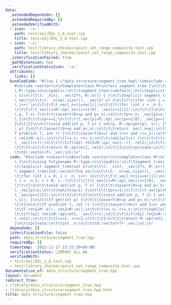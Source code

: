 ```yaml
---
data:
  _extendedDependsOn: []
  _extendedRequiredBy: []
  _extendedVerifiedWith:
  - icon: ':x:'
    path: test/aoj/DSL_2_A.test.cpp
    title: test/aoj/DSL_2_A.test.cpp
  - icon: ':x:'
    path: test/library_checker/point_set_range_composite.test.cpp
    title: test/library_checker/point_set_range_composite.test.cpp
  _isVerificationFailed: true
  _pathExtension: hpp
  _verificationStatusIcon: ':x:'
  attributes:
    links: []
  bundledCode: "#line 1 \"data_structure/segment_tree.hpp\"\n#include <cassert>\n\
    #include <vector>\n\ntemplate<class M>\nclass segment_tree {\n\t\tusing T=typename\
    \ M::type;\n\n\tpublic:\n\t\tsegment_tree()=default;\n\t\texplicit segment_tree(int\
    \ n)\n\t\t\t: _n(n), _vec(2*n, M::e()) { }\n\t\texplicit segment_tree(std::vector<T>&\
    \ vec)\n\t\t\t: _n(vec.size()), _vec(2*_n) {\n\t\t\t\tfor (int i = 0; i < _n;\
    \ i++) \n\t\t\t\t\t_vec[_n+i]=vec[i];\n\t\t\t\tfor (int i = _n-1; i > 0; i--)\n\
    \t\t\t\t\t_vec[i]=M::op(_vec[i<<1|0], _vec[i<<1|1]);\n\t\t\t}\n\n\t\tvoid set(int\
    \ p, T x) {\n\t\t\tassert(0<=p and p<_n);\n\t\t\tp+=_n; _vec[p]=x;\n\t\t\twhile(p>1)\
    \ {\n\t\t\t\tp>>=1;\n\t\t\t\t_vec[p]=M::op(_vec[p<<1|0], _vec[p<<1|1]);\n\t\t\t\
    }\n\t\t}\n\n\t\tvoid add(int p, T x) { set(p, M::op(get(p), x)); }\n\n\t\tT get(int\
    \ p) {\n\t\t\tassert(0<=p and p<_n);\n\t\t\treturn _vec[_n+p];\n\t\t}\n\n\t\t\
    T prod(int l, int r) {\n\t\t\tassert(0<=l and l<=r and r<=_n);\n\t\t\tT ret1=M::e(),\
    \ ret2=M::e();\n\t\t\tl+=_n; r+=_n;\n\t\t\twhile(l<r) {\n\t\t\t\tif(l&1) ret1=M::op(ret1,\
    \ _vec[l++]);\n\t\t\t\tif(r&1) ret2=M::op(_vec[--r], ret2);\n\t\t\t\tl>>=1; r>>=1;\n\
    \t\t\t}\n\t\t\treturn M::op(ret1, ret2);\n\t\t}\n\n\tprivate:\n\t\tint _n;\n\t\
    \tstd::vector<T> _vec;\n};\n"
  code: "#include <cassert>\n#include <vector>\n\ntemplate<class M>\nclass segment_tree\
    \ {\n\t\tusing T=typename M::type;\n\n\tpublic:\n\t\tsegment_tree()=default;\n\
    \t\texplicit segment_tree(int n)\n\t\t\t: _n(n), _vec(2*n, M::e()) { }\n\t\texplicit\
    \ segment_tree(std::vector<T>& vec)\n\t\t\t: _n(vec.size()), _vec(2*_n) {\n\t\t\
    \t\tfor (int i = 0; i < _n; i++) \n\t\t\t\t\t_vec[_n+i]=vec[i];\n\t\t\t\tfor (int\
    \ i = _n-1; i > 0; i--)\n\t\t\t\t\t_vec[i]=M::op(_vec[i<<1|0], _vec[i<<1|1]);\n\
    \t\t\t}\n\n\t\tvoid set(int p, T x) {\n\t\t\tassert(0<=p and p<_n);\n\t\t\tp+=_n;\
    \ _vec[p]=x;\n\t\t\twhile(p>1) {\n\t\t\t\tp>>=1;\n\t\t\t\t_vec[p]=M::op(_vec[p<<1|0],\
    \ _vec[p<<1|1]);\n\t\t\t}\n\t\t}\n\n\t\tvoid add(int p, T x) { set(p, M::op(get(p),\
    \ x)); }\n\n\t\tT get(int p) {\n\t\t\tassert(0<=p and p<_n);\n\t\t\treturn _vec[_n+p];\n\
    \t\t}\n\n\t\tT prod(int l, int r) {\n\t\t\tassert(0<=l and l<=r and r<=_n);\n\t\
    \t\tT ret1=M::e(), ret2=M::e();\n\t\t\tl+=_n; r+=_n;\n\t\t\twhile(l<r) {\n\t\t\
    \t\tif(l&1) ret1=M::op(ret1, _vec[l++]);\n\t\t\t\tif(r&1) ret2=M::op(_vec[--r],\
    \ ret2);\n\t\t\t\tl>>=1; r>>=1;\n\t\t\t}\n\t\t\treturn M::op(ret1, ret2);\n\t\t\
    }\n\n\tprivate:\n\t\tint _n;\n\t\tstd::vector<T> _vec;\n};\n"
  dependsOn: []
  isVerificationFile: false
  path: data_structure/segment_tree.hpp
  requiredBy: []
  timestamp: '2022-11-17 23:31:39+09:00'
  verificationStatus: LIBRARY_ALL_WA
  verifiedWith:
  - test/aoj/DSL_2_A.test.cpp
  - test/library_checker/point_set_range_composite.test.cpp
documentation_of: data_structure/segment_tree.hpp
layout: document
redirect_from:
- /library/data_structure/segment_tree.hpp
- /library/data_structure/segment_tree.hpp.html
title: data_structure/segment_tree.hpp
---
```


